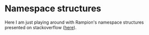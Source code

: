 # Namespace structures

Here I am just playing around with Rampion's namespace structures presented on
stackoverflow ([here](http://stackoverflow.com/a/389961)).
